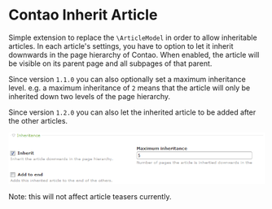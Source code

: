 Contao Inherit Article
===================

Simple extension to replace the `\ArticleModel` in order to allow inheritable articles. In each article's settings, you have to option to let it inherit downwards in the page hierarchy of Contao. When enabled, the article will be visible on its parent page and all subpages of that parent.

Since version `1.1.0` you can also optionally set a maximum inheritance level. e.g. a maximum inheritance of `2` means that the article will only be inherited down two levels of the page hierarchy.

Since version `1.2.0` you can also let the inherited article to be added after the other articles.

![Article settings](https://raw.githubusercontent.com/fritzmg/contao-inherit-article/master/inherit_article.png)

Note: this will not affect article teasers currently.